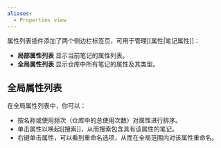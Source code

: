```yaml
---
aliases:
  - Properties view
---
```


属性列表插件添加了两个侧边栏标签页，可用于管理[[属性|笔记属性]]：

- **局部属性列表** 显示当前笔记的属性列表。
- **全局属性列表** 显示仓库中所有笔记的属性及其类型。

## 全局属性列表

在全局属性列表中，你可以：

- 按名称或使用频次（仓库中的总使用次数）对属性进行排序。
- 单击属性以唤起[[搜索]]，从而搜索包含具有该属性的笔记。
- 右键单击属性，可以看到重命名选项，从而在全局范围内对该属性重命名。